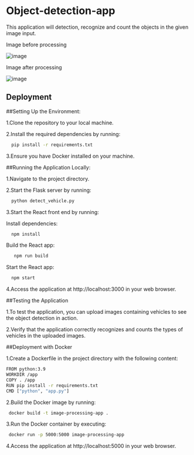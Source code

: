 # Object-detection-app

This application will detection, recognize and count the objects in the given image input.

Image before processing

![image](https://github.com/Akhilad12/Object-detection-app/assets/146235118/6b32f9f8-aca7-4632-b71c-aacf64721db7)


Image after processing

![image](https://github.com/Akhilad12/Object-detection-app/assets/146235118/10a30a6a-e3ca-43ed-b077-041610d4706e)




## Deployment

##Setting Up the Environment:

1.Clone the repository to your local machine.

2.Install the required dependencies by running:

```bash
  pip install -r requirements.txt
```
3.Ensure you have Docker installed on your machine.


##Running the Application Locally:

1.Navigate to the project directory.

2.Start the Flask server by running:

```bash
  python detect_vehicle.py
```
3.Start the React front end by running:

Install dependencies:
```bash
  npm install
```
Build the React app: 
```bash
   npm run build
```
Start the React app:
```bash
  npm start
```
4.Access the application at http://localhost:3000 in your web browser.

##Testing the Application

1.To test the application, you can upload images containing vehicles to see the object detection in action.

2.Verify that the application correctly recognizes and counts the types of vehicles in the uploaded images.

##Deployment with Docker

1.Create a Dockerfile in the project directory with the following content:

```bash
FROM python:3.9
WORKDIR /app
COPY . /app
RUN pip install -r requirements.txt
CMD ["python", "app.py"]
```
2.Build the Docker image by running:

```bash
 docker build -t image-processing-app .
```
3.Run the Docker container by executing:

```bash
 docker run -p 5000:5000 image-processing-app
```

4.Access the application at http://localhost:5000 in your web browser.
